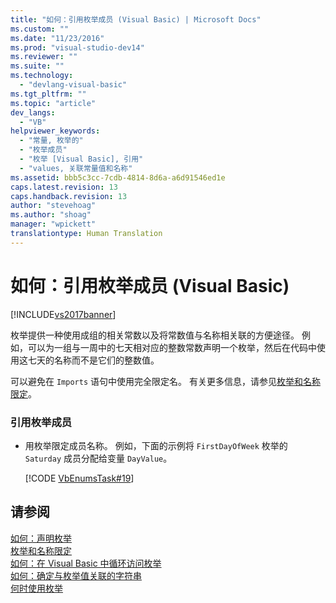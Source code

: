 ```yaml
---
title: "如何：引用枚举成员 (Visual Basic) | Microsoft Docs"
ms.custom: ""
ms.date: "11/23/2016"
ms.prod: "visual-studio-dev14"
ms.reviewer: ""
ms.suite: ""
ms.technology: 
  - "devlang-visual-basic"
ms.tgt_pltfrm: ""
ms.topic: "article"
dev_langs: 
  - "VB"
helpviewer_keywords: 
  - "常量, 枚举的"
  - "枚举成员"
  - "枚举 [Visual Basic], 引用"
  - "values, 关联常量值和名称"
ms.assetid: bbb5c3cc-7cdb-4814-8d6a-a6d91546ed1e
caps.latest.revision: 13
caps.handback.revision: 13
author: "stevehoag"
ms.author: "shoag"
manager: "wpickett"
translationtype: Human Translation
---
```

# 如何：引用枚举成员 (Visual Basic)
[!INCLUDE[vs2017banner](../../../../csharp/includes/vs2017banner.md)]

枚举提供一种使用成组的相关常数以及将常数值与名称相关联的方便途径。  例如，可以为一组与一周中的七天相对应的整数常数声明一个枚举，然后在代码中使用这七天的名称而不是它们的整数值。  
  
 可以避免在 `Imports` 语句中使用完全限定名。  有关更多信息，请参见[枚举和名称限定](../../../../visual-basic/programming-guide/language-features/constants-enums/enumerations-and-name-qualification.md)。  
  
### 引用枚举成员  
  
-   用枚举限定成员名称。  例如，下面的示例将 `FirstDayOfWeek` 枚举的 `Saturday` 成员分配给变量 `DayValue`。  
  
     [!CODE [VbEnumsTask#19](../CodeSnippet/VS_Snippets_VBCSharp/VbEnumsTask#19)]  
  
## 请参阅  
 [如何：声明枚举](../../../../visual-basic/programming-guide/language-features/constants-enums/how-to-declare-enumerations.md)   
 [枚举和名称限定](../../../../visual-basic/programming-guide/language-features/constants-enums/enumerations-and-name-qualification.md)   
 [如何：在 Visual Basic 中循环访问枚举](../../../../visual-basic/programming-guide/language-features/constants-enums/how-to-iterate-through-an-enumeration.md)   
 [如何：确定与枚举值关联的字符串](../../../../visual-basic/programming-guide/language-features/constants-enums/how-to-determine-the-string-associated-with-an-enumeration-value.md)   
 [何时使用枚举](../../../../visual-basic/programming-guide/language-features/constants-enums/when-to-use-an-enumeration.md)